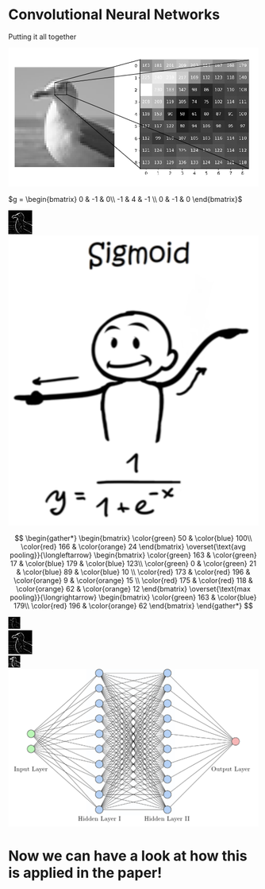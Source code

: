 # Convolutional Neural Networks

Putting it all together

<div class="grid grid-cols-5 justify-center justify-items-center items-start mt-18 ml-35">

<Transform scale="0.33" class="col-span-1 min-w-100 bg-red-200 p-8 shadow-xl">
<div class="col-span-3 self-center">
  <img src="/images/eye_array.png" class="max-h-90 shadow-xl" />
</div>
<div class="col-span-2 self-center">

<div class="grid grid-rows-2 items-center justify-items-center">

<div>

$g = \begin{bmatrix}
  0 & -1 & 0\\
  -1 & 4 & -1 \\
  0 & -1 & 0
\end{bmatrix}$

</div>

<img src="/images/2DConvolved.jpg" class="max-h-90 min-h-40 shadow-xl" />
</div>
</div>
</Transform>

<div class="col-span-1 -ml-55 mt-8 p-3 shadow-xl">
<img class="max-w-26" src="/images/sigmoid.png" />
</div>

<Transform scale="0.33" class="col-span-1 ml-100 mt-8 bg-blue-200 p-8 shadow-xl">
<div class="grid grid-rows-2 justify-center justify-items-center items-start">
<div class="row-span-1 self-center">

$$
\begin{gather*}
\begin{bmatrix}
\color{green} 50 & \color{blue} 100\\
\color{red} 166 & \color{orange} 24 
\end{bmatrix}
\overset{\text{avg pooling}}{\longleftarrow}
\begin{bmatrix}
\color{green} 163 & \color{green} 17 & \color{blue} 179 & \color{blue} 123\\
\color{green} 0 & \color{green} 21 & \color{blue} 89 & \color{blue} 10 \\
\color{red} 173 & \color{red} 196 & \color{orange} 9 & \color{orange} 15 \\
\color{red} 175 & \color{red} 118 & \color{orange} 62 & \color{orange} 12
\end{bmatrix}
\overset{\text{max pooling}}{\longrightarrow}
\begin{bmatrix}
\color{green} 163 & \color{blue} 179\\
\color{red} 196 & \color{orange} 62 
\end{bmatrix}
\end{gather*}
$$

</div>
<div class="row-span-1 self-center">
<div class="grid grid-cols-3 grid-flow-col gap-25">
<div class="col-span-1"><img class="max-h-90 min-h-40 shadow-xl" src="/images/avg_pooling.png"/></div>
<div class="col-span-1"><img class="max-h-90 min-h-40 shadow-xl" src="/images/2DConvolved.jpg"/></div>
<div class="col-span-1"><img class="max-h-90 min-h-40 shadow-xl" src="/images/max_pooling.png"/></div>
</div>
</div>
</div>

</Transform>




<div class="col-span-1 ml-44 min-w-50 mt-9.7 p-1 shadow-xl">
<img src="/images/nn.png" />
</div>



<mdi-plus-circle-outline class="position-absolute left-52 top-68"/>
<mdi-plus-circle-outline class="position-absolute left-97 top-68"/>
<mdi-plus-circle-outline class="position-absolute left-166.5 top-68"/>
<mdi-plus-circle-outline class="position-absolute left-52 top-68"/>

<Transform scale="0.75" class="mt-60 -ml-115">
<div class="grid grid-cols-1 justify-center min-w-280 justify-items-center self-center font-italic">

# Now we can have a look at how this is applied in the paper!

</div>
</Transform>
</div>




<style>

  .list li{
    margin-bottom: 1.8rem !important;
  }
</style>